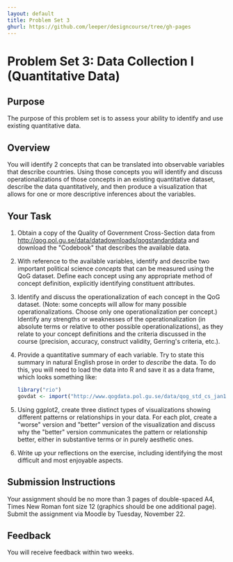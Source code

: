 ```yaml
---
layout: default
title: Problem Set 3
ghurl: https://github.com/leeper/designcourse/tree/gh-pages
---
```


# Problem Set 3: Data Collection I (Quantitative Data) #

## Purpose ##

The purpose of this problem set is to assess your ability to identify and use existing quantitative data.

## Overview ##

You will identify 2 concepts that can be translated into observable variables that describe countries. Using those concepts you will identify and discuss operationalizations of those concepts in an existing quantitative dataset, describe the data quantitatively, and then produce a visualization that allows for one or more descriptive inferences about the variables.

## Your Task ##

 1. Obtain a copy of the Quality of Government Cross-Section data from http://qog.pol.gu.se/data/datadownloads/qogstandarddata and download the "Codebook" that describes the available data.
 
 2. With reference to the available variables, identify and describe two important political science *concepts* that can be measured using the QoG dataset. Define each concept using any appropriate method of concept definition, explicitly identifying constituent attributes.
 
 3. Identify and discuss the operationalization of each concept in the QoG dataset. (Note: some concepts will allow for many possible operationalizations. Choose only one operationalization per concept.) Identify any strengths or weaknesses of the operationalization (in absolute terms or relative to other possible operationalizations), as they relate to your concept definitions and the criteria discussed in the course (precision, accuracy, construct validity, Gerring's criteria, etc.).
 
 4. Provide a quantitative summary of each variable. Try to state this summary in natural English prose in order to *describe* the data. To do this, you will need to load the data into R and save it as a data frame, which looks something like:
 
     ```r
     library("rio")
     govdat <- import("http://www.qogdata.pol.gu.se/data/qog_std_cs_jan16.dta")
     ```
 
 5. Using ggplot2, create three distinct types of visualizations showing different patterns or relationships in your data. For each plot, create a "worse" version and "better" version of the visualization and discuss why the "better" version communicates the pattern or relationship better, either in substantive terms or in purely aesthetic ones.
 
 6. Write up your reflections on the exercise, including identifying the most difficult and most enjoyable aspects.

## Submission Instructions ##

Your assignment should be no more than 3 pages of double-spaced A4, Times New Roman font size 12 (graphics should be one additional page). Submit the assignment via Moodle by Tuesday, November 22. 

## Feedback ##

You will receive feedback within two weeks.
